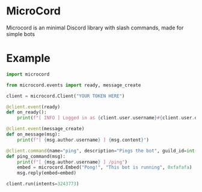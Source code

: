 # MicroCord
Microcord is an minimal Discord library with slash commands, made for simple bots

# Example

```py
import microcord

from microcord.events import ready, message_create

client = microcord.Client("YOUR TOKEN HERE")

@client.event(ready)
def on_ready():
    print(f"[ INFO ] Logged in as {client.user.username}#{client.user.discriminator}")

@client.event(message_create)
def on_message(msg):
    print(f"[ {msg.author.username} ] {msg.content}")

@client.command(name="ping", description="Pings the bot", guild_id=int(open(".guild_id", "r").read()))
def ping_command(msg):
    print(f"[ {msg.author.username} ] /ping")
    embed = microcord.Embed("Pong!", "This bot is running", 0xfafafa)
    msg.reply(embed=embed)

client.run(intents=3243773)
```
